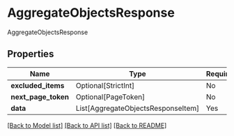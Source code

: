 # AggregateObjectsResponse

AggregateObjectsResponse

## Properties
| Name | Type | Required | Description |
| ------------ | ------------- | ------------- | ------------- |
**excluded_items** | Optional[StrictInt] | No |  |
**next_page_token** | Optional[PageToken] | No |  |
**data** | List[AggregateObjectsResponseItem] | Yes |  |


[[Back to Model list]](../../../../README.md#models-v1-link) [[Back to API list]](../../../../README.md#apis-v1-link) [[Back to README]](../../../../README.md)
